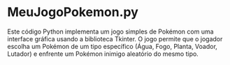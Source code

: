 # MeuJogoPokemon.py
Este código Python implementa um jogo simples de Pokémon com uma interface gráfica usando a biblioteca Tkinter. O jogo permite que o jogador escolha um Pokémon de um tipo específico (Água, Fogo, Planta, Voador, Lutador) e enfrente um Pokémon inimigo aleatório do mesmo tipo.
